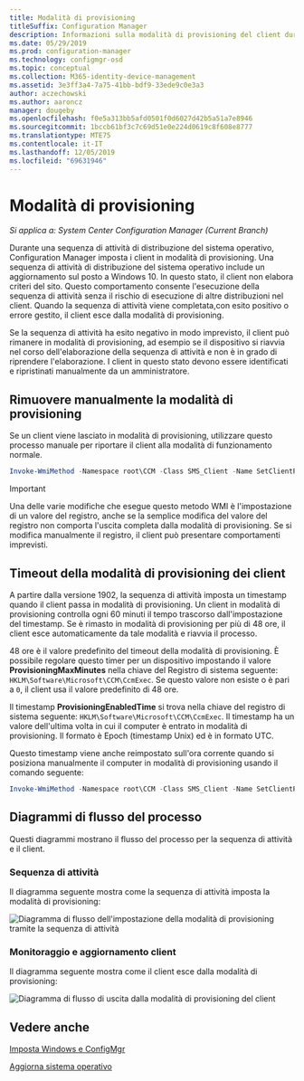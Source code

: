 ```yaml
---
title: Modalità di provisioning
titleSuffix: Configuration Manager
description: Informazioni sulla modalità di provisioning del client durante la sequenza di attività di Configuration Manager.
ms.date: 05/29/2019
ms.prod: configuration-manager
ms.technology: configmgr-osd
ms.topic: conceptual
ms.collection: M365-identity-device-management
ms.assetid: 3e3ff3a4-7a75-41bb-bdf9-33ede9c0e3a3
author: aczechowski
ms.author: aaroncz
manager: dougeby
ms.openlocfilehash: f0e5a313bb5afd0501f0d6027d42b5a51a7e8946
ms.sourcegitcommit: 1bccb61bf3c7c69d51e0e224d0619c8f608e8777
ms.translationtype: MTE75
ms.contentlocale: it-IT
ms.lasthandoff: 12/05/2019
ms.locfileid: "69631946"
---
```

# <a name="provisioning-mode"></a>Modalità di provisioning

*Si applica a: System Center Configuration Manager (Current Branch)*

Durante una sequenza di attività di distribuzione del sistema operativo, Configuration Manager imposta i client in modalità di provisioning. Una sequenza di attività di distribuzione del sistema operativo include un aggiornamento sul posto a Windows 10. In questo stato, il client non elabora criteri del sito. Questo comportamento consente l'esecuzione della sequenza di attività senza il rischio di esecuzione di altre distribuzioni nel client. Quando la sequenza di attività viene completata,con esito positivo o errore gestito, il client esce dalla modalità di provisioning.

Se la sequenza di attività ha esito negativo in modo imprevisto, il client può rimanere in modalità di provisioning, ad esempio se il dispositivo si riavvia nel corso dell'elaborazione della sequenza di attività e non è in grado di riprendere l'elaborazione. I client in questo stato devono essere identificati e ripristinati manualmente da un amministratore.


## <a name="manually-remove-provisioning-mode"></a>Rimuovere manualmente la modalità di provisioning

Se un client viene lasciato in modalità di provisioning, utilizzare questo processo manuale per riportare il client alla modalità di funzionamento normale.

```PowerShell
Invoke-WmiMethod -Namespace root\CCM -Class SMS_Client -Name SetClientProvisioningMode -ArgumentList $false
```

> [!Important]  
> Una delle varie modifiche che esegue questo metodo WMI è l'impostazione di un valore del registro, anche se la semplice modifica del valore del registro non comporta l'uscita completa dalla modalità di provisioning. Se si modifica manualmente il registro, il client può presentare comportamenti imprevisti.  


## <a name="client-provisioning-mode-timeout"></a>Timeout della modalità di provisioning dei client

A partire dalla versione 1902, la sequenza di attività imposta un timestamp quando il client passa in modalità di provisioning. Un client in modalità di provisioning controlla ogni 60 minuti il tempo trascorso dall'impostazione del timestamp. Se è rimasto in modalità di provisioning per più di 48 ore, il client esce automaticamente da tale modalità e riavvia il processo.

48 ore è il valore predefinito del timeout della modalità di provisioning. È possibile regolare questo timer per un dispositivo impostando il valore **ProvisioningMaxMinutes** nella chiave del Registro di sistema seguente: `HKLM\Software\Microsoft\CCM\CcmExec`. Se questo valore non esiste o è pari a `0`, il client usa il valore predefinito di 48 ore.

Il timestamp **ProvisioningEnabledTime** si trova nella chiave del registro di sistema seguente: `HKLM\Software\Microsoft\CCM\CcmExec`. Il timestamp ha un valore dell'ultima volta in cui il computer è entrato in modalità di provisioning. Il formato è Epoch (timestamp Unix) ed è in formato UTC.

Questo timestamp viene anche reimpostato sull'ora corrente quando si posiziona manualmente il computer in modalità di provisioning usando il comando seguente:

```powershell
Invoke-WmiMethod -Namespace root\CCM -Class SMS_Client -Name SetClientProvisioningMode -ArgumentList $true
```

## <a name="process-flow-diagrams"></a>Diagrammi di flusso del processo

Questi diagrammi mostrano il flusso del processo per la sequenza di attività e il client.

### <a name="task-sequence"></a>Sequenza di attività

Il diagramma seguente mostra come la sequenza di attività imposta la modalità di provisioning:

![Diagramma di flusso dell'impostazione della modalità di provisioning tramite la sequenza di attività](media/3197824-ts-flow.png)

### <a name="client-remediation"></a>Monitoraggio e aggiornamento client

Il diagramma seguente mostra come il client esce dalla modalità di provisioning:

![Diagramma di flusso di uscita dalla modalità di provisioning del client](media/3197824-client-flow.png)


## <a name="see-also"></a>Vedere anche

[Imposta Windows e ConfigMgr](/sccm/osd/understand/task-sequence-steps#BKMK_SetupWindowsandConfigMgr)

[Aggiorna sistema operativo](/sccm/osd/understand/task-sequence-steps#BKMK_UpgradeOS)
